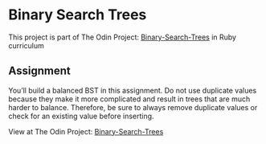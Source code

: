 # Binary Search Trees

This project is part of The Odin Project: [Binary-Search-Trees](https://www.theodinproject.com/lessons/ruby-binary-search-trees) in Ruby curriculum

## Assignment

You’ll build a balanced BST in this assignment. Do not use duplicate values because they make it more complicated and result in trees that are much harder to balance. Therefore, be sure to always remove duplicate values or check for an existing value before inserting.

View at The Odin Project: [Binary-Search-Trees](https://www.theodinproject.com/lessons/ruby-binary-search-trees)
